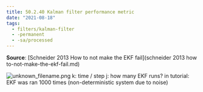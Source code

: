 ```yaml
---
title: 50.2.40 Kalman filter performance metric
date: "2021-08-18"
tags:
  - filters/kalman-filter
  - -permanent
  - -sa/processed
---
```


**Source**: [Schneider 2013 How to not make the EKF fail](schneider 2013 how to-not-make-the-ekf-fail.md)

![unknown_filename.png](./_resources/50.2.40_Kalman_filter_performance_metric.resources/unknown_filename.png)
k: time / step
j: how many EKF runs? in tutorial: EKF was ran 1000 times (non-deterministic system due to noise)

